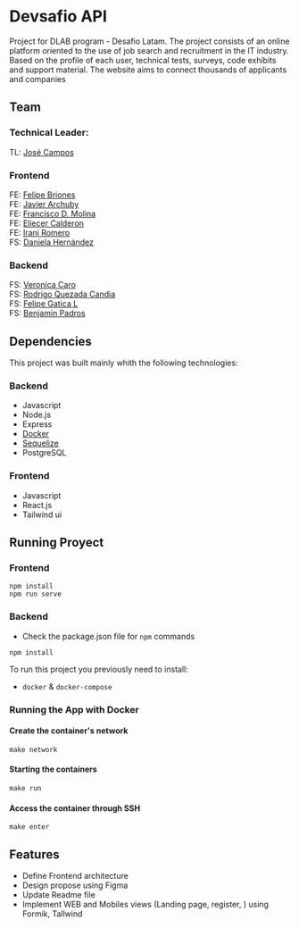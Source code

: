 # Devsafio API

Project for DLAB program - Desafio Latam.
The project consists of an online platform oriented to the use of job search and recruitment in the IT industry. Based on the profile of each user, technical tests, surveys, code exhibits and support material. The website aims to connect thousands of applicants and companies

## Team

### Technical Leader:
TL: [José Campos](https://github.com/josecamposhz)

### Frontend

FE: [Felipe Briones](https://github.com/zeed3v)  
FE: [Javier Archuby](https://github.com/Javier1978A)  
FE: [Francisco D. Molina](https://github.com/TheFranciscoMolina)  
FE: [Eliecer Calderon](https://github.com/eliecergonzalez2021)  
FE: [Irani Romero](https://github.com/iranimromero)  
FS: [Daniela Hernández](https://github.com/DanyBeth-Dev)

### Backend

FS: [Veronica Caro](https://github.com/vecarope)    
FS: [Rodrigo Quezada Candia](https://github.com/DarkKapo)  
FS: [Felipe Gatica L](https://github.com/FelipeGaticaL)  
FS: [Benjamin Padros](https://github.com/bpadros) 


## Dependencies    
This project was built mainly whith the following technologies: 
          
### Backend 

- Javascript   
- Node.js   
- Express     
- [Docker](https://www.docker.com/)   
- [Sequelize](https://sequelize.org/)   
- PostgreSQL 

### Frontend

- Javascript    
- React.js  
- Tailwind ui       

## Running Proyect 

### Frontend 

```
npm install 
npm run serve
```

 ### Backend

 - Check the package.json file for `npm` commands 
  ```
  npm install
 ```

To run this project you previously need to install:

- `docker` & `docker-compose`

### Running the App with Docker

#### Create the container's network

```
make network
```

#### Starting the containers

```
make run
```

#### Access the container through SSH

```
make enter
```

## Features 
- Define Frontend architecture
- Design propose using Figma
- Update Readme file
- Implement WEB and Mobiles views (Landing page, register, ) using Formik, Tallwind
